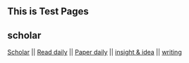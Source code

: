 
## This is Test Pages

## scholar
[Scholar](https://github.com/LuShuaie/OpenCV/blob/main/README.md) ||
[Read daily](https://github.com/LuShuaie/OpenCV/blob/main/PHD_proposal/Read_daily/READEME.md) ||
[Paper daily](https://github.com/LuShuaie/OpenCV/blob/main/PHD_proposal/Paper_daily/README.md) ||
[insight & idea](https://github.com/LuShuaie/OpenCV/blob/main/PHD_proposal/Scientific_Summary/README.md) ||
[writing](https://github.com/LuShuaie/OpenCV/blob/main/PHD_proposal/Writing_summary/README.md) 

<!-- 
You can use the [editor on GitHub](https://github.com/LuShuaie/github.io/edit/gh-pages/index.md) to maintain and preview the content for your website in Markdown files.

Whenever you commit to this repository, GitHub Pages will run [Jekyll](https://jekyllrb.com/) to rebuild the pages in your site, from the content in your Markdown files.

### Markdown

Markdown is a lightweight and easy-to-use syntax for styling your writing. It includes conventions for

```markdown
Syntax highlighted code block

# Header 1
## Header 2
### Header 3

- Bulleted
- List

1. Numbered
2. List

**Bold** and _Italic_ and `Code` text

[Link](url) and ![Image](src)
```

For more details see [Basic writing and formatting syntax](https://docs.github.com/en/github/writing-on-github/getting-started-with-writing-and-formatting-on-github/basic-writing-and-formatting-syntax).

### Jekyll Themes

Your Pages site will use the layout and styles from the Jekyll theme you have selected in your [repository settings](https://github.com/LuShuaie/github.io/settings/pages). The name of this theme is saved in the Jekyll `_config.yml` configuration file.

### Support or Contact

Having trouble with Pages? Check out our [documentation](https://docs.github.com/categories/github-pages-basics/) or [contact support](https://support.github.com/contact) and we’ll help you sort it out. -->


